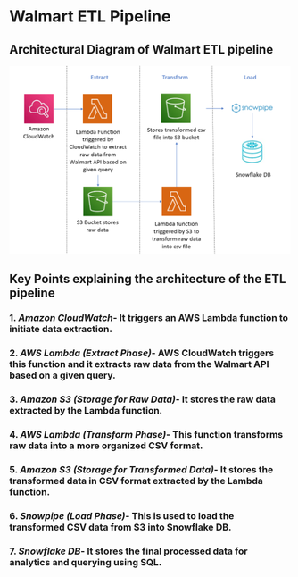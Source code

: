 # Walmart ETL Pipeline

## Architectural Diagram of Walmart ETL pipeline
![](https://github.com/m-u-d-i-t/Walmart-ETL-Pipeline/blob/main/Walmart%20ETL%20pipeline.png)

## Key Points explaining the architecture of the ETL pipeline

### 1.    _**Amazon CloudWatch**_-   It triggers an AWS Lambda function to initiate data extraction.

### 2.    _**AWS Lambda (Extract Phase)**_-   AWS CloudWatch triggers this function and it extracts raw data from the Walmart API based on a given query.

### 3.    _**Amazon S3 (Storage for Raw Data)**_-  It stores the raw data extracted by the Lambda function.

### 4.    _**AWS Lambda (Transform Phase)**_-   This function transforms raw data into a more organized CSV format.

### 5.    _**Amazon S3 (Storage for Transformed Data)**_-   It stores the transformed data in CSV format extracted by the Lambda function.

### 6.    _**Snowpipe (Load Phase)**_-   This is used to load the transformed CSV data from S3 into Snowflake DB.

### 7.    _**Snowflake DB**_-   It stores the final processed data for analytics and querying using SQL.
